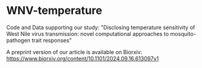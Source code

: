 # WNV-temperature
Code and Data supporting our study: "Disclosing temperature sensitivity of West Nile virus transmission: novel computational approaches to mosquito-pathogen trait responses"

A preprint version of our article is available on Biorxiv: https://www.biorxiv.org/content/10.1101/2024.09.16.613097v1

